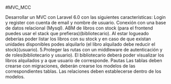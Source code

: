 #MVC_MCC

Desarrollar un MVC con Laravel 6.0 con las siguientes características:
Login y register con cuenta de email y nombre de usuario.
Conexión con una base de datos relacional (Mysql).
ABM de libros con stock (para el frontend puedes usar el stack que prefieras)(bibliotecario).
Al estar logueado deberías poder listar los libros con su stock y en caso de que existan unidades disponibles podes alquilarlo (el libro alquilado debe reducir el stock)(usuario). 5.Proteger las rutas con un middleware de autenticación y de roles(bibliotecario y usuario).
El bibliotecario deberá poder visualizar los libros alquilados y a que usuario de corresponde.
Pautas
Las tablas deben crearse con migraciones, deberán crearse los modelos de las correspondientes tablas. Las relaciones deben establecerse dentro de los modelos.
